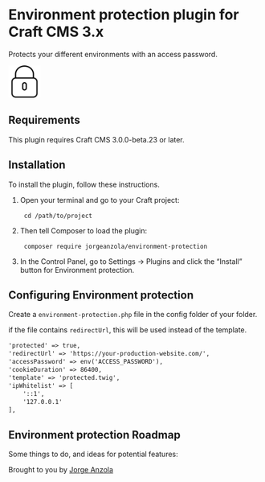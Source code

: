 # Environment protection plugin for Craft CMS 3.x

Protects your different environments with an access password.

![Screenshot](resources/img/plugin-logo.png)

## Requirements

This plugin requires Craft CMS 3.0.0-beta.23 or later.

## Installation

To install the plugin, follow these instructions.

1. Open your terminal and go to your Craft project:

        cd /path/to/project

2. Then tell Composer to load the plugin:

        composer require jorgeanzola/environment-protection

3. In the Control Panel, go to Settings → Plugins and click the “Install” button for Environment protection.

## Configuring Environment protection

Create a `environment-protection.php` file in the config folder of your folder.

if the file contains `redirectUrl`, this will be used instead of the template.

```
'protected' => true,
'redirectUrl' => 'https://your-production-website.com/',
'accessPassword' => env('ACCESS_PASSWORD'),
'cookieDuration' => 86400,
'template' => 'protected.twig',
'ipWhitelist' => [
	'::1',
	'127.0.0.1'
],
```

## Environment protection Roadmap

Some things to do, and ideas for potential features:

Brought to you by [Jorge Anzola](github.com/jorgeanzola)

